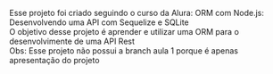 Esse projeto foi criado seguindo o curso da Alura: ORM com Node.js: Desenvolvendo uma API com Sequelize e SQLite <br>
O objetivo desse projeto é aprender e utilizar uma ORM para o desenvolvimente de uma API Rest <br>
Obs: Esse projeto não possui a branch aula 1 porque é apenas apresentação do projeto